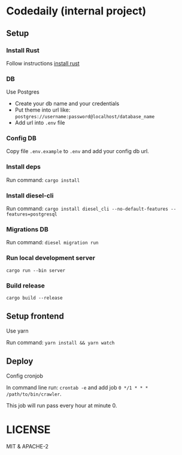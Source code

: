 # Codedaily (internal project)


## Setup

### Install Rust

Follow instructions [install rust](https://www.rust-lang.org/en-US/install.html)

### DB

Use Postgres
 - Create your db name and your credentials
 - Put theme into url like: `postgres://username:password@localhost/database_name`
 - Add url into `.env` file

### Config DB

Copy file `.env.example` to `.env` and add your config db url.

### Install deps

Run command: `cargo install`

### Install diesel-cli

Run command: `cargo install diesel_cli --no-default-features --features=postgresql`

### Migrations DB

Run command: `diesel migration run`

### Run local development server

`cargo run --bin server`

### Build release

`cargo build --release`

## Setup frontend

Use yarn

Run command: `yarn install && yarn watch`

## Deploy

Config cronjob

In command line run: `crontab -e` and add job `0 */1 * * * /path/to/bin/crawler`.

This job will run pass every hour at minute 0.


# LICENSE

MIT & APACHE-2


